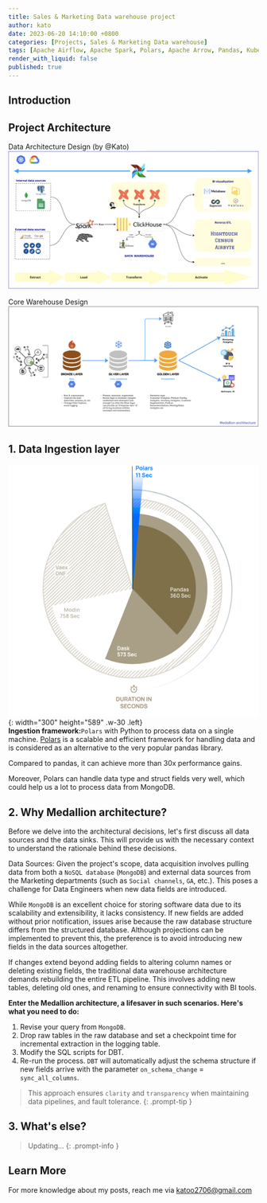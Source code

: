 ```yaml
---
title: Sales & Marketing Data warehouse project
author: kato
date: 2023-06-20 14:10:00 +0800
categories: [Projects, Sales & Marketing Data warehouse]
tags: [Apache Airflow, Apache Spark, Polars, Apache Arrow, Pandas, Kubernetes, Helm chart, DBT]
render_with_liquid: false
published: true
---
```


## Introduction

## Project Architecture
Data Architecture Design (by @Kato)
![Data architecture](/assets/post/data-architect-design.png)

Core Warehouse Design
![Warehouse architecture](/assets/post/warehouse-architect.png)

## 1. Data Ingestion layer
![Polars](/assets/post/polars.png){: width="300" height="589" .w-30 .left}
<br>
**Ingestion framework:**`Polars` with Python to process data on a single machine. [Polars](https://pola.rs/) is a scalable and efficient framework for handling data and is considered as an alternative to the very popular pandas library.

Compared to pandas, it can achieve more than 30x performance gains.

Moreover, Polars can handle data type and struct fields very well, which could help us a lot to process data from MongoDB.

<div style="clear:both;"></div> 

## 2. Why Medallion architecture?
Before we delve into the architectural decisions, let's first discuss all data sources and the data sinks. This will provide us with the necessary context to understand the rationale behind these decisions.

Data Sources: Given the project's scope, data acquisition involves pulling data from both a `NoSQL database` (`MongoDB`) and external data sources from the Marketing departments (such as `Social channels`, `GA`, etc.). This poses a challenge for Data Engineers when new data fields are introduced.

While `MongoDB` is an excellent choice for storing software data due to its scalability and extensibility, it lacks consistency. If new fields are added without prior notification, issues arise because the raw database structure differs from the structured database. Although projections can be implemented to prevent this, the preference is to avoid introducing new fields in the data sources altogether.

If changes extend beyond adding fields to altering column names or deleting existing fields, the traditional data warehouse architecture demands rebuilding the entire ETL pipeline. This involves adding new tables, deleting old ones, and renaming to ensure connectivity with BI tools.

**Enter the Medallion architecture, a lifesaver in such scenarios. Here's what you need to do:**
1. Revise your query from `MongoDB`.
2. Drop raw tables in the raw database and set a checkpoint time for incremental extraction in the logging table.
3. Modify the SQL scripts for DBT.
4. Re-run the process. `DBT` will automatically adjust the schema structure if new fields arrive with the parameter `on_schema_change` = `sync_all_columns`.

> This approach ensures `clarity` and `transparency` when maintaining data pipelines, and fault tolerance.
{: .prompt-tip }

## 3. What's else?

> Updating...
{: .prompt-info }

## Learn More

For more knowledge about my posts, reach me via [katoo2706@gmail.com](mailto:katoo2706@gmail.com)
